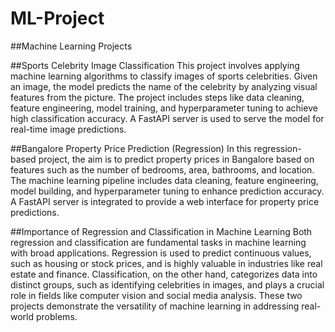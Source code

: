 # ML-Project

##Machine Learning Projects

##Sports Celebrity Image Classification
This project involves applying machine learning algorithms to classify images of sports celebrities. Given an image, the model predicts the name of the celebrity by analyzing visual features from the picture. The project includes steps like data cleaning, feature engineering, model training, and hyperparameter tuning to achieve high classification accuracy. A FastAPI server is used to serve the model for real-time image predictions.

##Bangalore Property Price Prediction (Regression)
In this regression-based project, the aim is to predict property prices in Bangalore based on features such as the number of bedrooms, area, bathrooms, and location. The machine learning pipeline includes data cleaning, feature engineering, model building, and hyperparameter tuning to enhance prediction accuracy. A FastAPI server is integrated to provide a web interface for property price predictions.

##Importance of Regression and Classification in Machine Learning
Both regression and classification are fundamental tasks in machine learning with broad applications. Regression is used to predict continuous values, such as housing or stock prices, and is highly valuable in industries like real estate and finance. Classification, on the other hand, categorizes data into distinct groups, such as identifying celebrities in images, and plays a crucial role in fields like computer vision and social media analysis. These two projects demonstrate the versatility of machine learning in addressing real-world problems.
